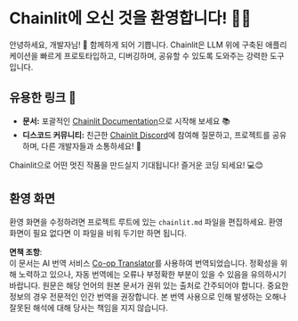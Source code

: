 <!--
CO_OP_TRANSLATOR_METADATA:
{
  "original_hash": "c49526c7abc56b0b5f1e835c1739f18e",
  "translation_date": "2025-07-12T13:53:07+00:00",
  "source_file": "11-mcp/code_samples/github-mcp/chainlit.md",
  "language_code": "ko"
}
-->
# Chainlit에 오신 것을 환영합니다! 🚀🤖

안녕하세요, 개발자님! 👋 함께하게 되어 기쁩니다. Chainlit은 LLM 위에 구축된 애플리케이션을 빠르게 프로토타입하고, 디버깅하며, 공유할 수 있도록 도와주는 강력한 도구입니다.

## 유용한 링크 🔗

- **문서:** 포괄적인 [Chainlit Documentation](https://docs.chainlit.io)으로 시작해 보세요 📚
- **디스코드 커뮤니티:** 친근한 [Chainlit Discord](https://discord.gg/k73SQ3FyUh)에 참여해 질문하고, 프로젝트를 공유하며, 다른 개발자들과 소통하세요! 💬

Chainlit으로 어떤 멋진 작품을 만드실지 기대됩니다! 즐거운 코딩 되세요! 💻😊

## 환영 화면

환영 화면을 수정하려면 프로젝트 루트에 있는 `chainlit.md` 파일을 편집하세요. 환영 화면이 필요 없다면 이 파일을 비워 두기만 하면 됩니다.

**면책 조항**:  
이 문서는 AI 번역 서비스 [Co-op Translator](https://github.com/Azure/co-op-translator)를 사용하여 번역되었습니다. 정확성을 위해 노력하고 있으나, 자동 번역에는 오류나 부정확한 부분이 있을 수 있음을 유의하시기 바랍니다. 원문은 해당 언어의 원본 문서가 권위 있는 출처로 간주되어야 합니다. 중요한 정보의 경우 전문적인 인간 번역을 권장합니다. 본 번역 사용으로 인해 발생하는 오해나 잘못된 해석에 대해 당사는 책임을 지지 않습니다.